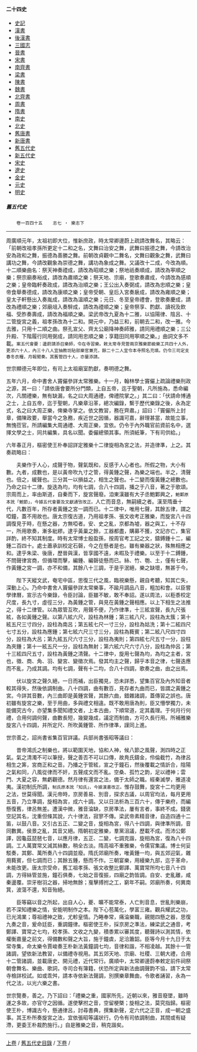  



#### 二十四史

*   [史記](../a01/a01.md)
*   [漢書](../a02/a02.md)
*   [後漢書](../a03/a03.md)
*   [三國志](../a04/a04.md)
*   [晉書](../a05/a05.md)
*   [宋書](../a06/a06.md)
*   [南齊書](../a07/a07.md)
*   [梁書](../a08/a08.md)
*   [陳書](../a09/a09.md)
*   [魏書](../a10/a10.md)
*   [北齊書](../a11/a11.md)
*   [周書](../a12/a12.md)
*   [隋書](../a13/a13.md)
*   [南史](../a14/a14.md)
*   [北史](../a15/a15.md)
*   [舊唐書](../a16/a16.md)
*   [新唐書](../a17/a17.md)
*   [舊五代史](../a18/a18.md)
*   [新五代史](../a19/a19.md)
*   [宋史](../a20/a20.md)
*   [遼史](../a21/a21.md)
*   [金史](../a22/a22.md)
*   [元史](../a23/a23.md)
*   [明史](../a24/a24.md)


##### 舊五代史
　　`卷一百四十五`　　`志七 ‧ 樂志下`

* * *

周廣順元年，太祖初即大位，惟新庶政，時太常卿邊蔚上疏請改舞名，其略云：「前朝改祖孝孫所更定十二和之名，文舞曰治安之舞，武舞曰振德之舞，今請改治安為政和之舞，振德為善勝之舞。前朝改貞觀中二舞名，文舞曰觀象之舞，武舞曰講功之舞，今請改觀象為崇德之舞，講功為象成之舞。又議改十二成，今改為順。十二順樂曲名：祭天神奏禋成，請改為昭順之樂；祭地祇奏順成，請改為寕順之樂；祭宗廟奏裕成，請改為肅順之樂；祭天地、宗廟，登歌奏肅成，今請改為感順之樂；皇帝臨軒奏政成，請改為治順之樂；王公出入奏弼成，請改為忠順之樂；皇帝食舉奏德成，請改為康順之樂；皇帝受朝、皇后入宮奏扆成，請改為雍順之樂；皇太子軒懸出入奏胤成，請改為溫順之樂；元日、冬至皇帝禮會，登歌奏慶成，請改為禮順之樂；郊廟俎入奏騂成，請改為禋順之樂；皇帝祭享、酌獻、讀祝及飲福、受胙奏壽成，請改為福順之樂。梁武帝改九夏為十二雅，以協陽律、陰呂、十二管旋宮之義，祖孝孫改為十二和。開元中，乃益三和，前朝去二和，改一雅。今去雅，只用十二順之曲。祭孔宣父、齊太公廟降神奏師雅，請同用禮順之樂；三公升殿、下階履行同用弼成，請同用忠順之樂；享籍田同用寕順之樂。」曲詞文多不載。`案五代會要：邊蔚請添召樂師，令在寺習樂。敕太常寺見管兩京雅樂節級樂工共四十人外，更添六十人，內三十八人宜抽教坊貼部樂官兼充，餘二十二人宜令本寺照名充填。仍令三司定支春冬衣糧，月報聞奏。其舊管四十人，亦量添請。`

世宗顯德元年即位，有司上太祖廟室酌獻，奏明德之舞。

五年六月，命中書舍人竇儼參詳太常雅樂。十一月，翰林學士竇儼上疏論禮樂刑政之源，其一曰：「請依唐會要所分門類，上自五帝，迄于聖朝，凡所施為，悉命編次，凡關禮樂，無有缺漏，名之曰大周通禮，俾禮院掌之。」其二曰：「伏請命博通之士，上自五帝，迄于聖朝，凡樂章沿革，總次編錄，繫于歷代樂錄之後，永為定式，名之曰大周正樂，俾樂寺掌之。依文教習，務在齊肅。」詔曰：「竇儼所上封章，備陳政要，舉當今之急務，疾近世之因循，器識可嘉，辭理甚當，故能立事，無愧莅官。所請編集大周通禮、大周正樂，宜依。仍令于內外職官前資前名中，選擇文學之士，同共編集，具名以聞。委儼總領其事。所須紙筆，下有司供給。」

六年春正月，樞密使王朴奉詔詳定雅樂十二律旋相為宮之法，并造律準，上之。其奏疏略曰：

　　夫樂作于人心，成聲于物，聲氣既和，反感于人心者也。所假之物，大小有數。九者，成數也，是以黃帝吹九寸之管，得黃鍾之聲，為樂之端也。半之，清聲也。倍之，緩聲也。三分其一以損益之，相生之聲也。十二變而復黃鍾之總數也。乃命之曰十二律。旋迭為均，均有七調，合八十四調，播之于八音，著之于歌頌。宗周而上，率由斯道，自秦而下，旋宮聲廢。洎東漢雖有大子丞鮑鄴興之，`鮑鄴原本訛「鮑節」，今據五代會要及文獻通攷改正。`人亡而音息，無嗣續之者。漢至隋垂十代，凡數百年，所存者黃鍾之宮一調而已。十二律中，唯用七聲，其餘五律，謂之啞鐘，蓋不用故也。唐太宗復古道，乃用祖孝孫、張文收考正雅樂，而旋宮八十四調復見于時，在懸之器，方無啞者。安、史之亂，京都為墟，器之與工，十不存一，所用歌奏，漸多紕繆。逮乎黃巢之餘，工器都盡，購募不獲，文記亦亡，集官詳酌，終不知其制度。時有太常博士殷盈孫，按周官考工記之文，鑄鎛鍾十二，編鍾二百四十。處士蕭承訓校定石磬，今之在懸者是也。雖有樂器之狀，殊無相應之和。逮乎朱梁、後唐，歷晉與漢，皆享國不遠，未暇及于禮樂。以至于十二鎛鍾，不問聲律宮商，但循環而擊，編鍾、編磬徒懸而已。絲、竹、匏、土，僅有七聲，作黃鍾之宮一調，亦不和備，其餘八十三調，于是乎泯絕，樂之缺壞，無甚于今。

　　陛下天縱文武，奄宅中區，思復三代之風，臨視樂懸，親自考聽，知其亡失，深動上心。乃命中書舍人竇儼參詳太常樂事，不踰月調品八音，粗加和會。以臣嘗學律曆，宣示古今樂錄，令臣討論，臣雖不敏，敢不奉詔。遂以周法，以秬黍校定尺度，長九寸，虛徑三分，為黃鍾之管，與見在黃鍾之聲相應。以上下相生之法推之，得十二律管。以為眾管互吹，用聲不便，乃作律準，十三絃宣聲，長九尺張絃，各如黃鍾之聲。以第八絃六尺，設柱為林鍾；第三絃八尺，設柱為太簇；第十絃五尺三寸四分，設柱為南呂；第五絃七尺一寸三分，設柱為姑洗；第十二絃四尺七寸五分，設柱為應鍾；第七絃六尺三寸三分，設柱為蕤賓；第二絃八尺四寸四分，設柱為大呂；第九絃五尺六寸三分，設柱為夷則；第四絃七尺五寸一分，設柱為夾鍾；第十一絃五尺一分，設柱為無射；第六絃六尺六寸八分，設柱為仲呂；第十三絃四尺五寸，設柱為黃鍾之清聲。十二律中，旋用七聲為均，為均之主者，宮也，徵、商、角、羽、變宮、變徵次焉。發其均主之聲，歸乎本音之律，七聲迭應而不亂，乃成其調。均有七調，聲有十二均，合八十四調，歌奏之曲，由之出焉。

　　伏以旋宮之聲久絕，一日而補，出臣獨見，恐未詳悉，望集百官及內外知音者較其得失，然後依調制曲。八十四調，曲有數百，見存者九曲而已，皆謂之黃鍾之宮。今詳其音數，內三曲即是黃鍾宮聲，其餘六曲，錯雜諸調，蓋傳習之誤也。唐初雖有旋宮之樂，至于用曲，多與禮文相違。既不敢用唐為則，臣又懵學獨力，未能備究古今，亦望集多聞知禮文者，上本古曲，下順常道，定其義理。于何月行何禮，合用何調何聲，曲數長短，幾變幾成，議定而制曲，方可久長行用。所補雅樂旋宮八十四調，并所定尺、所吹黃鍾管、所作律準，謹同上進。

世宗善之，詔尚書省集百官詳議。兵部尚書張昭等議曰：

　　昔帝鴻氏之制樂也，將以範圍天地，協和人神，候八節之風聲，測四時之正氣。氣之清濁不可以筆授，聲之善否不可以口傳，故鳧氏鑄金，伶倫截竹，為律呂相生之筭，宮商正和之音。乃播之于管絃，宣之于鐘石，然後覆載之情訢合，陰陽之氣和同，八風從律而不奸，五聲成文而不亂。空桑、孤竹之韵，足以禮神；雲門、大夏之容，無虧觀德。然月律有還宮之法，備于太師之職。經秦滅學，雅道凌夷。漢初制氏所調，`制氏原本訛「知氏」，今據漢書改正。`惟存鼓舞，旋宮十二均更用之法，世莫得聞。漢元帝時，京房善易、別音，探求古議，以周官均法，每月更用五音，乃立準調，旋相為宮，成六十調。又以日法析為三百六十，傳于樂府，而編懸復舊，律呂無差。遭漢中微，雅音淪缺，京房準法，屢有言者，事終不成。錢褒空記其名，沈重但條其說，六十律法，寂寥不傳。梁武帝素精音律，自造四通十二笛，以鼓八音。又引古五正、二變之音，旋相為宮，得八十四調，與律準所調，音同數異。侯景之亂，其音又絕。隋朝初定雅樂，羣黨沮議，歷載不成。而沛公鄭譯，因龜茲琵琶七音，以應月律，五正、二變，七調克諧，旋相為宮，復為八十四調。工人萬寶常又減其絲數，稍全古淡。隋高祖不重雅樂，令儒官集議。博士何妥駁奏，其鄭、萬所奏八十四調並廢。隋氏郊廟所奏，唯黃鍾一均，與五郊迎氣，雜用蕤賓，但七調而已；其餘五鍾，懸而不作。三朝宴樂，用縵樂九部，迄于革命，未能改更。唐太宗受命，舊工祖孝孫、張文收整比鄭譯、萬寶常所均七音八十四調，方得絲管並施，鐘石俱奏，七始之音復振，四廟之韵皆調。自安、史亂離，咸秦盪覆。崇牙樹羽之器，掃地無餘；戛擊搏拊之工，窮年不嗣。郊廟所奏，何異南箕，波蕩不還，知音殆絕。

　　臣等竊以音之所起，出自人心，夔、曠不能常泰，人亡則音息，世亂則樂崩，若不深知禮樂之情，安能明制作之本。陛下心苞萬化，學富三雍。觀兵耀武之功，已光鴻業；尊祖禮神之致，尤軫皇情。乃睠奉常，痛淪樂職，親閱四懸之器，思復九奏之音，爰命廷臣，重調鐘律。樞密使王朴，採京房之準法，練梁武之通音，考鄭譯、寶常之七均，校孝孫、文收之九變，積黍累以審其度，聽聲詩以測其情，依權衡嘉量之前文，得備數和聲之大旨，施于鐘虡，足洽簫韶。臣等今月十九日于太常寺集，命太樂令賈峻奏王朴新法黃鐘調七均，音律和諧，不相凌越。其餘十一管諸調，望依新法教習，以備禮寺視用。其五郊天地、宗廟、社稷、三朝大禮，合用十二管諸調，並載唐史、開元禮，近代常行。廣順中，太常卿邊蔚奉敕定前件祠祭朝會舞名、樂曲、歌詞，寺司合有簿籍，伏恐所定與新法曲調聲韵不協，請下太常寺檢詳校試。如或乖舛，請本寺依新法聲調，別撰樂章舞曲，令歌者誦習，永為一代之法，以光六樂之書。

世宗覽奏，善之。乃下詔曰：「禮樂之重，國家所先，近朝以來，雅音廢墜，雖時運之多故，亦官守之因循。遂使擊拊之音，空留梗槩；旋相之法，莫究指歸。樞密使王朴，博識古今，懸通律呂，討尋書典，撰集新聲，定六代之正音，成一朝之盛事。其王朴所奏旋宮之法，宜依張昭等議狀行。仍令有司依調制曲，其間或有疑滯，更委王朴裁酌施行。」自是雅樂之音，稍克諧矣。

* * *

 [上卷](144.md) / [舊五代史目錄](a18.md) / [下卷](146.md) /			  

    